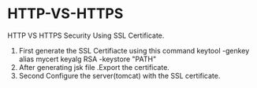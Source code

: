 # HTTP-VS-HTTPS
HTTP VS HTTPS Security Using SSL Certificate.

1) First generate the SSL Certifiacte using this command 
  keytool -genkey alias mycert keyalg RSA -keystore "PATH"
2) After generating jsk file .Export the certificate.
3) Second Configure the server(tomcat) with the SSL certificate.

<!-- Define an SSL Coyote HTTP/1.1 Connector on port 8443 -->
<Connector
           protocol="org.apache.coyote.http11.Http11NioProtocol"
           port="8443" maxThreads="200"
           scheme="https" secure="true" SSLEnabled="true"
           keystoreFile="${user.home}/.keystore" keystorePass="changeit"
           clientAuth="false" sslProtocol="TLS"/>

